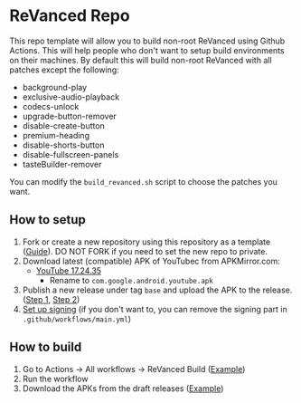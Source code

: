 # ReVanced Repo
This repo template will allow you to build non-root ReVanced using Github Actions. This will help people who don't want to setup build environments on their machines.
By default this will build non-root ReVanced with all patches except the following:

- background-play
- exclusive-audio-playback
- codecs-unlock
- upgrade-button-remover
- disable-create-button
- premium-heading
- disable-shorts-button
- disable-fullscreen-panels
- tasteBuilder-remover

You can modify the `build_revanced.sh` script to choose the patches you want.

## How to setup
1. Fork or create a new repository using this repository as a template ([Guide](https://docs.github.com/en/repositories/creating-and-managing-repositories/creating-a-repository-from-a-template)). DO NOT FORK if you need to set the new repo to private.
2. Download latest (compatible) APK of YouTubec from APKMirror.com:
   - [YouTube 17.24.35](https://www.apkmirror.com/apk/google-inc/youtube/youtube-17-24-35-release/)
     - Rename to `com.google.android.youtube.apk`
3. Publish a new release under tag `base` and upload the APK to the release. ([Step 1](images/release_1.png), [Step 2](images/release_2.png))
4. [Set up signing](signing.md) (if you don't want to, you can remove the signing part in `.github/workflows/main.yml`)

## How to build
1. Go to Actions -> All workflows -> ReVanced Build ([Example](images/workflow_run.png))
2. Run the workflow
3. Download the APKs from the draft releases ([Example](images/build_release.png))
